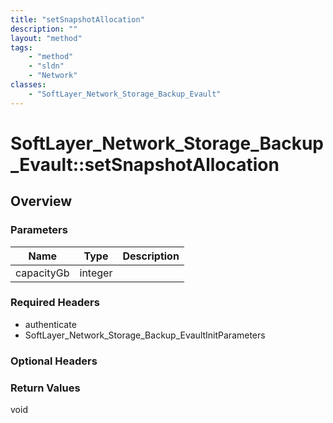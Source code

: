 ```yaml
---
title: "setSnapshotAllocation"
description: ""
layout: "method"
tags:
    - "method"
    - "sldn"
    - "Network"
classes:
    - "SoftLayer_Network_Storage_Backup_Evault"
---
```

# SoftLayer_Network_Storage_Backup_Evault::setSnapshotAllocation
## Overview 


### Parameters 
|Name | Type | Description |
| --- | --- | --- |
|capacityGb| integer| |


### Required Headers
* authenticate
* SoftLayer_Network_Storage_Backup_EvaultInitParameters

### Optional Headers

### Return Values
void
